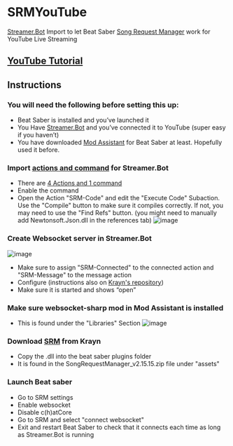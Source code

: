 # SRMYouTube
[Streamer.Bot](https://streamer.bot/) Import to let Beat Saber [Song Request Manager](https://github.com/Krayn/SongRequestManager/releases) work for YouTube Live Streaming

## [YouTube Tutorial](https://youtu.be/b_5htZshHbA)

## Instructions
### You will need the following before setting this up:
- Beat Saber is installed and you’ve launched it
- You Have [Streamer.Bot](https://streamer.bot/) and you’ve connected it to YouTube (super easy if you haven’t)
- You have downloaded [Mod Assistant](https://github.com/Assistant/ModAssistant/releases/tag/v1.1.32) for Beat Saber at least. Hopefully used it before.



### Import [actions and command](https://github.com/Haunter56/SRMYouTube/blob/main/SRM4YouTubeNEW.sb) for Streamer.Bot
- There are [4 Actions and 1 command](https://github.com/Haunter56/SRMYouTube/blob/main/SRM4YouTubeNEW.sb)
- Enable the command
- Open the Action "SRM-Code" and edit the "Execute Code" Subaction. Use the "Compile" button to make sure it compiles correctly. If not, you may need to use the "Find Refs" button. (you might need to manually add Newtonsoft.Json.dll in the references tab)
  ![image](https://github.com/Haunter56/SRMYouTube/assets/107263697/e2d211bc-29da-4073-8c4a-ff2770dfbc5a)


### Create Websocket server in Streamer.Bot
![image](https://github.com/Haunter56/SRMYouTube/assets/107263697/fe98b79b-06dc-4510-8e2f-00f6e232db7e)

- Make sure to assign "SRM-Connected" to the connected action and "SRM-Message" to the message action
- Configure (instructions also on [Krayn's repository](https://github.com/Krayn/SongRequestManager/releases))
- Make sure it is started and shows “open”
  
### Make sure websocket-sharp mod in Mod Assistant is installed
- This is found under the "Libraries" Section
  ![image](https://github.com/Haunter56/SRMYouTube/assets/107263697/a68947da-16a9-41e3-8b7b-a46534e2dbc6)

### Download [SRM](https://github.com/Krayn/SongRequestManager/releases) from Krayn
- Copy the .dll into the beat saber plugins folder
- It is found in the SongRequestManager_v2.15.15.zip file under "assets"

### Launch Beat saber
- Go to SRM settings
- Enable websocket
- Disable c(h)atCore
- Go to SRM and select "connect websocket"
- Exit and restart Beat Saber to check that it connects each time as long as Streamer.Bot is running

